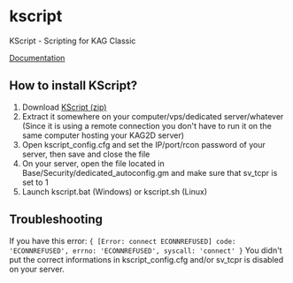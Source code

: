 kscript
=======

KScript - Scripting for KAG Classic

[Documentation](https://github.com/master4523/kscript/wiki/Documentation)

## How to install KScript?
1. Download [KScript (zip)](https://github.com/master4523/kscript/archive/master.zip)
2. Extract it somewhere on your computer/vps/dedicated server/whatever (Since it is using a remote connection you don't have to run it on the same computer hosting your KAG2D server)
3. Open kscript_config.cfg and set the IP/port/rcon password of your server, then save and close the file
4. On your server, open the file located in Base/Security/dedicated_autoconfig.gm and make sure that sv_tcpr is set to 1
5. Launch kscript.bat (Windows) or kscript.sh (Linux)

## Troubleshooting
If you have this error:
`{ [Error: connect ECONNREFUSED]
  code: 'ECONNREFUSED',
  errno: 'ECONNREFUSED',
  syscall: 'connect' }`
You didn't put the correct informations in kscript_config.cfg and/or sv_tcpr is disabled on your server.

